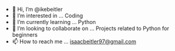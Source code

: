 - 👋 Hi, I’m @ikebeitler
- 👀 I’m interested in ... Coding
- 🌱 I’m currently learning ... Python
- 💞️ I’m looking to collaborate on ... Projects related to Python for beginners
- 📫 How to reach me ... isaacbeitler97@gmail.com

<!---
ikebeitler/ikebeitler is a ✨ special ✨ repository because its `README.md` (this file) appears on your GitHub profile.
You can click the Preview link to take a look at your changes.
--->
